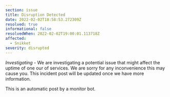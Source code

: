 ```yaml
---
section: issue
title: Disruption Detected
date: 2022-02-02T18:58:53.272309Z
resolved: true
informational: false
resolvedWhen: 2022-02-02T19:00:01.113718Z
affected:
  - Snikket
severity: disrupted
---
```

*Investigating* - We are investigating a potential issue that might affect the uptime of one our of services. We are sorry for any inconvenience this may cause you. This incident post will be updated once we have more information.

This is an automatic post by a monitor bot.
        